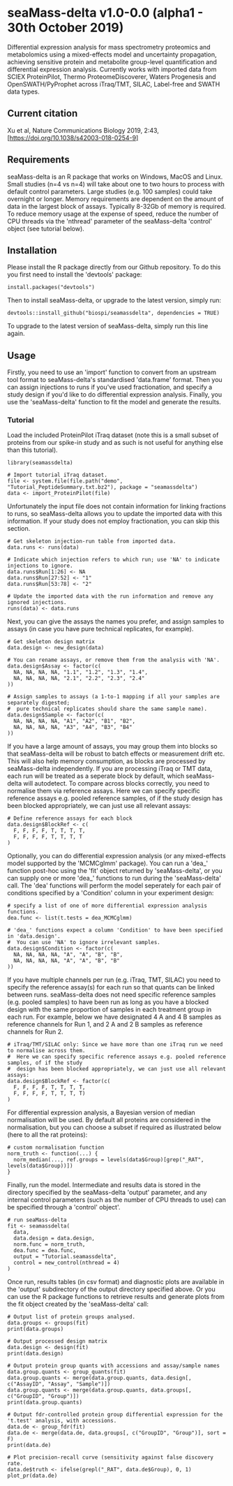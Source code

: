 # seaMass-delta v1.0-0.0 (alpha1 - 30th October 2019)
Differential expression analysis for mass spectrometry proteomics and metabolomics using a mixed-effects model and uncertainty propagation, achieving sensitive protein and metabolite group-level quantification and differential expression analysis. Currently works with imported data from SCIEX ProteinPilot, Thermo ProteomeDiscoverer, Waters Progenesis and OpenSWATH/PyProphet across iTraq/TMT, SILAC, Label-free and SWATH data types.

## Current citation
Xu et al, Nature Communications Biology 2019, 2:43, [https://doi.org/10.1038/s42003-018-0254-9]

## Requirements

seaMass-delta is an R package that works on Windows, MacOS and Linux. Small studies (n=4 vs n=4) will take about one to two hours to process with default control parameters. Large studies (e.g. 100 samples) could take overnight or longer. Memory requirements are dependent on the amount of data in the largest block of assays. Typically 8-32Gb of memory is required. To reduce memory usage at the expense of speed, reduce the number of CPU threads via the 'nthread' parameter of the seaMass-delta 'control' object (see tutorial below).

## Installation

Please install the R package directly from our Github repository. To do this you first need to install the 'devtools' package: 

```
install.packages("devtools")
```

Then to install seaMass-delta, or upgrade to the latest version, simply run:

```
devtools::install_github("biospi/seamassdelta", dependencies = TRUE)
```

To upgrade to the latest version of seaMass-delta, simply run this line again.

## Usage

Firstly, you need to use an 'import' function to convert from an upstream tool format to seaMass-delta's standardised 'data.frame' format. Then you can assign injections to runs if you've used fractionation, and specify a study design if you'd like to do differential expression analysis. Finally, you use the 'seaMass-delta' function to fit the model and generate the results.

### Tutorial

Load the included ProteinPilot iTraq dataset (note this is a small subset of proteins from our spike-in study and as such is not useful for anything else than this tutorial).

```
library(seamassdelta)

# Import tutorial iTraq dataset.
file <- system.file(file.path("demo", "Tutorial_PeptideSummary.txt.bz2"), package = "seamassdelta")
data <- import_ProteinPilot(file)
```

Unfortunately the input file does not contain information for linking fractions to runs, so seaMass-delta allows you to update the imported data with this information. If your study does not employ fractionation, you can skip this section.

```
# Get skeleton injection-run table from imported data.
data.runs <- runs(data)

# Indicate which injection refers to which run; use 'NA' to indicate injections to ignore.
data.runs$Run[1:26] <- NA
data.runs$Run[27:52] <- "1"
data.runs$Run[53:78] <- "2"

# Update the imported data with the run information and remove any ignored injections.
runs(data) <- data.runs
```

Next, you can give the assays the names you prefer, and assign samples to assays (in case you have pure technical replicates, for example).

```
# Get skeleton design matrix
data.design <- new_design(data)

# You can rename assays, or remove them from the analysis with 'NA'.
data.design$Assay <- factor(c(
  NA, NA, NA, NA, "1.1", "1.2", "1.3", "1.4",
  NA, NA, NA, NA, "2.1", "2.2", "2.3", "2.4"
))

# Assign samples to assays (a 1-to-1 mapping if all your samples are separately digested;
#  pure technical replicates should share the same sample name).
data.design$Sample <- factor(c(
  NA, NA, NA, NA, "A1", "A2", "B1", "B2",
  NA, NA, NA, NA, "A3", "A4", "B3", "B4"
))
```

If you have a large amount of assays, you may group them into blocks so that seaMass-delta will be robust to batch effects or measurement drift etc. This will also help memory consumption, as blocks are processed by seaMass-delta independently. If you are processing iTraq or TMT data, each run will be treated as a seperate block by default, which seaMass-delta will autodetect. To compare across blocks correctly, you need to normalise them via reference assays. Here we can specify specific reference assays e.g. pooled reference samples, of if the study design has been blocked appropriately, we can just use all relevant assays:

```
# Define reference assays for each block
data.design$BlockRef <- c(
  F, F, F, F, T, T, T, T,
  F, F, F, F, T, T, T, T
)
```

Optionally, you can do differential expression analysis (or any mixed-effects model supported by the 'MCMCglmm' package). You can run a 'dea_' function post-hoc using the 'fit' object returned by 'seaMass-delta', or you can supply one or more 'dea_' functions to run during the 'seaMass-delta' call. The 'dea' functions will perform the model seperately for each pair of conditions specified by a 'Condition' column in your experiment design:

```
# specify a list of one of more differential expression analysis functions.
dea.func <- list(t.tests = dea_MCMCglmm)

# 'dea_' functions expect a column 'Condition' to have been specified in 'data.design'.
#  You can use 'NA' to ignore irrelevant samples.
data.design$Condition <- factor(c(
  NA, NA, NA, NA, "A", "A", "B", "B",
  NA, NA, NA, NA, "A", "A", "B", "B"
))
```

If you have multiple channels per run (e.g. iTraq, TMT, SILAC) you need to specify the reference assay(s) for each run so that quants can be linked between runs. seaMass-delta does not need specific reference samples (e.g. pooled samples) to have been run as long as you have a blocked design with the same proportion of samples in each treatment group in each run. For example, below we have designated 4 A and 4 B samples as reference channels for Run 1, and 2 A and 2 B samples as reference channels for Run 2.

```
# iTraq/TMT/SILAC only: Since we have more than one iTraq run we need to normalise across them.
#  Here we can specify specific reference assays e.g. pooled reference samples, of if the study
#  design has been blocked appropriately, we can just use all relevant assays:
data.design$BlockRef <- factor(c(
  F, F, F, F, T, T, T, T,
  F, F, F, F, T, T, T, T)
)
```

For differential expression analysis, a Bayesian version of median normalisation will be used. By default all proteins are considered in the normalisation, but you can choose a subset if required as illustrated below (here to all the rat proteins):

```
# custom normalisation function
norm_truth <- function(...) {
  norm_median(..., ref.groups = levels(data$Group)[grep("_RAT", levels(data$Group))])
}
```

Finally, run the model. Intermediate and results data is stored in the directory specified by the seaMass-delta 'output' parameter, and any internal control parameters (such as the number of CPU threads to use) can be specified through a 'control' object'. 

```
# run seaMass-delta
fit <- seamassdelta(
  data,
  data.design = data.design,
  norm.func = norm_truth,
  dea.func = dea.func,
  output = "Tutorial.seamassdelta",
  control = new_control(nthread = 4)
)
```

Once run, results tables (in csv format) and diagnostic plots are available in the 'output' subdirectory of the output directory specified above. Or you can use the R package functions to retrieve results and generate plots from the fit object created by the 'seaMass-delta' call:

```
# Output list of protein groups analysed.
data.groups <- groups(fit)
print(data.groups)

# Output processed design matrix
data.design <- design(fit)
print(data.design)

# Output protein group quants with accessions and assay/sample names
data.group.quants <- group_quants(fit)
data.group.quants <- merge(data.group.quants, data.design[, c("AssayID", "Assay", "Sample")])
data.group.quants <- merge(data.group.quants, data.groups[, c("GroupID", "Group")])
print(data.group.quants)

# Output fdr-controlled protein group differential expression for the 't.test' analysis, with accessions.
data.de <- group_fdr(fit)
data.de <- merge(data.de, data.groups[, c("GroupID", "Group")], sort = F)
print(data.de)

# Plot precision-recall curve (sensitivity against false discovery rate.
data.de$truth <- ifelse(grepl("_RAT", data.de$Group), 0, 1)
plot_pr(data.de)
```
